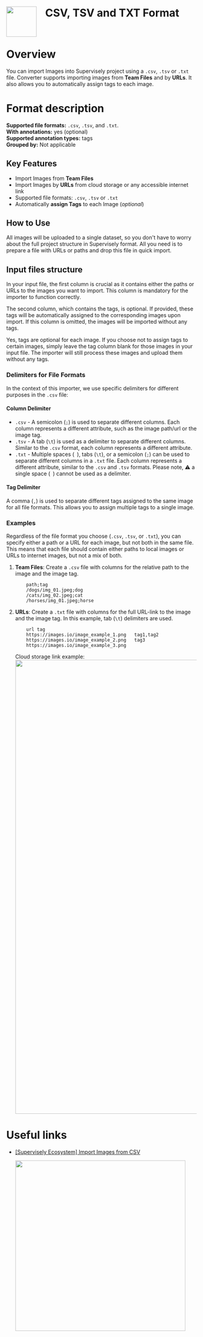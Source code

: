 <h1 align="left" style="border-bottom: 0"> <img align="left" src="https://imgur.com/zlcLjAM.png" width="80" style="padding-right: 20px;"> CSV, TSV and TXT Format </h1>

<br>

# Overview

You can import Images into Supervisely project using a `.csv`, `.tsv` or `.txt` file. Converter supports importing images from **Team Files** and by **URLs**. It also allows you to automatically assign tags to each image.

# Format description

**Supported file formats:** `.csv`, `.tsv`, and `.txt`.<br>
**With annotations:** yes (optional)<br>
**Supported annotation types:** tags <br>
**Grouped by:** Not applicable<br>

## Key Features
- Import Images from **Team Files**
- Import Images by **URLs** from cloud storage or any accessible internet link
- Supported file formats: `.csv`, `.tsv` or `.txt`
- Automatically **assign Tags** to each Image (_optional_)

## How to Use

All images will be uploaded to a single dataset, so you don't have to worry about the full project structure in Supervisely format. All you need is to prepare a file with URLs or paths and drop this file in quick import.

## Input files structure

In your input file, the first column is crucial as it contains either the paths or URLs to the images you want to import. This column is mandatory for the importer to function correctly.

The second column, which contains the tags, is optional. If provided, these tags will be automatically assigned to the corresponding images upon import. If this column is omitted, the images will be imported without any tags.

Yes, tags are optional for each image. If you choose not to assign tags to certain images, simply leave the tag column blank for those images in your input file. The importer will still process these images and upload them without any tags.

### Delimiters for File Formats

In the context of this importer, we use specific delimiters for different purposes in the `.csv` file:

#### Column Delimiter 
 - `.csv` - A semicolon (`;`) is used to separate different columns. Each column represents a different attribute, such as the image path/url or the image tag.
- `.tsv` - A tab (`\t`) is used as a delimiter to separate different columns. Similar to the `.csv` format, each column represents a different attribute.
- `.txt` - Multiple spaces (` `), tabs (`\t`), or a semicolon (`;`) can be used to separate different columns in a `.txt` file. Each column represents a different attribute, similar to the `.csv` and `.tsv` formats. Please note, ⚠️ a single space (` `) cannot be used as a delimiter.

#### Tag Delimiter

 A comma (`,`) is used to separate different tags assigned to the same image for all file formats. This allows you to assign multiple tags to a single image.

### Examples

Regardless of the file format you choose (`.csv`, `.tsv`, or `.txt`), you can specify either a path or a URL for each image, but not both in the same file. This means that each file should contain either paths to local images or URLs to internet images, but not a mix of both.

1. **Team Files**: Create a `.csv` file with columns for the relative path to the image and the image tag.

    ```csv
        path;tag
        /dogs/img_01.jpeg;dog
        /cats/img_02.jpeg;cat
        /horses/img_01.jpeg;horse
    ```
2. **URLs**: Create a `.txt` file with columns for the full URL-link to the image and the image tag. In this example, tab (`\t`) delimiters are used.

    ```text
        url	tag
        https://images.io/image_example_1.png	tag1,tag2
        https://images.io/image_example_2.png	tag3
        https://images.io/image_example_3.png
    ```
    
    Cloud storage link example:
    <img src="https://user-images.githubusercontent.com/57998637/229191946-d58f8da8-e03e-4e81-bcf2-4c8d804a9843.png" width="1198px">


# Useful links
- [[Supervisely Ecosystem] Import Images from CSV](https://ecosystem.supervise.ly/apps/import-images-from-csv)

    <img data-key="sly-module-link" data-module-slug="supervisely-ecosystem/import-images-from-csv" src="https://imgur.com/Cqe7fjv.png" width="450px" style='padding-bottom: 20px'/>  